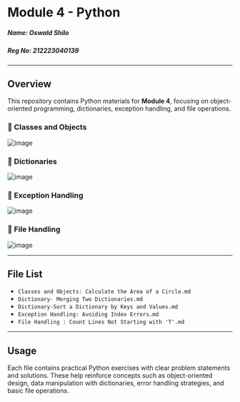 # Module 4 - Python

##### **Name:** Oswald Shilo  
##### **Reg No:** 212223040139

---

## Overview
This repository contains Python materials for **Module 4**, focusing on object-oriented programming, dictionaries, exception handling, and file operations.

### 🔹 Classes and Objects  
![image](https://github.com/user-attachments/assets/faf6d432-6a65-42ec-991c-c897205936cd)


### 🔹 Dictionaries  
![image](https://github.com/user-attachments/assets/e22e0df1-e5a4-49a5-9217-f18614e7ed3b)


### 🔹 Exception Handling  
![image](https://github.com/user-attachments/assets/33d061e8-b76a-48ec-9c93-2138b068fc0c)


### 🔹 File Handling  
![image](https://github.com/user-attachments/assets/66a146b2-8353-4a64-ac5f-da9182d7d52b)


---

## File List
- `Classes and Objects: Calculate the Area of a Circle.md`
- `Dictionary- Merging Two Dictionaries.md`
- `Dictionary-Sort a Dictionary by Keys and Values.md`
- `Exception Handling: Avoiding Index Errors.md`
- `File Handling : Count Lines Not Starting with 'T'.md`

---

## Usage
Each file contains practical Python exercises with clear problem statements and solutions. These help reinforce concepts such as object-oriented design, data manipulation with dictionaries, error handling strategies, and basic file operations.
